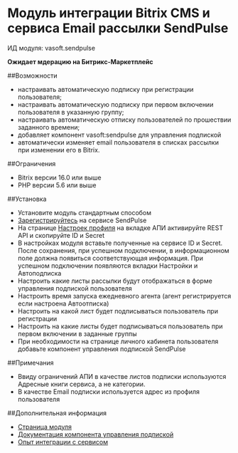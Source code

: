 # Модуль интеграции Bitrix CMS и сервиса Email рассылки SendPulse 

ИД модуля: vasoft.sendpulse

**Ожидает мдерацию на Битрикс-Маркетплейс**

##Возможности
- настраивать автоматическую подписку при регистрации пользователя;
- настраивать автоматическую подписку при первом включении пользователя в указанную группу;
- настраивать автоматическую отписку пользователей по прошествии заданного времени;
- добавляет компонент vasoft:sendpulse для управления подпиской
- автоматически изменяет email пользователя в списках рассылки при изменении его в Bitrix.

##Ограничения
- Bitrix версии 16.0 или выше
- PHP версии 5.6 или выше

##Установка
- Установите модуль стандартным способом
- [Зарегистрируйтесь](https://sendpulse.com/ru/register) на сервисе SendPulse
- На странице [Настроек профиля](https://login.sendpulse.com/settings/) на вкладке АПИ активируйте REST API и скопируйте ID и Secret
- В настройках модуля вставьте полученные на сервисе ID и Secret. После сохранения, при успешном подключении, в информационном поле должна появиться соответствующая информация. При успешном подключении появляются вкладки Настройки и Автоподписка
- Настроить какие листы рассылки будут отображаться в форме управления подпиской пользователя
- Настроить время запуска ежедневного агента (агент регистрируется если настроена Автоотписка)
- Настроить на какой лист будет подписываться пользователь при регистрации
- Настроить на какие листы будет подписываться пользователь при первом включении в заданные группы
- При необходимости на странице личного кабинета пользователя добавьте компонент управления подпиской SendPulse

##Примечания
- Ввиду ограничений АПИ в качестве листов подписки используются Адресные книги сервиса, а не категории.
- В качестве Email подписки используется адрес из профиля пользователя

##Дополнительная информация
- [Страница модуля](https://va-soft.ru/market/sendpulse/)
- [Документация компонента управления подпиской](https://va-soft.ru/docs/sendpulse/)
- [Опыт интеграции с сервисом](https://va-soft.ru/blog/bitrix-sendpulse-integration/)

